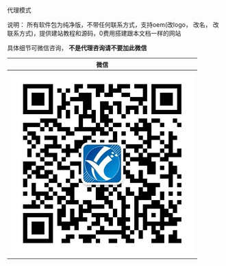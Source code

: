 代理模式

说明：
所有软件包为纯净版，不带任何联系方式，支持oem(改logo， 改名， 改联系方式)，提供建站教程和源码，0费用搭建跟本文档一样的网站

具体细节可微信咨询， **不是代理咨询请不要加此微信** 


| 微信 |
| ---- |
|    ![](agent.assets/172353_c7499294_1093073.png ) |

